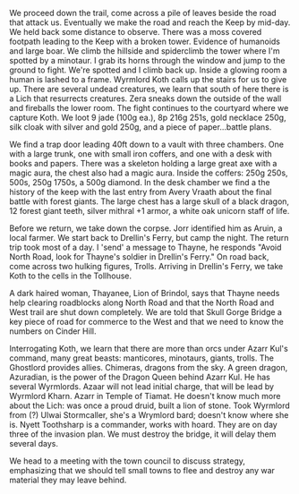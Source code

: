We proceed down the trail, come across a pile of leaves beside the road that attack us. Eventually we make the road and reach the Keep by mid-day. We held back some distance to observe. There was a moss covered footpath leading to the Keep with a broken tower. Evidence of humanoids and large boar. We climb the hillside and spiderclimb the tower where I'm spotted by a minotaur. I grab its horns through the window and jump to the ground to fight. We're spotted and I climb back up. Inside a glowing room a human is lashed to a frame. Wyrmlord Koth calls up the stairs for us to give up. There are several undead creatures, we learn that south of here there is a Lich that resurrects creatures. Zera sneaks down the outside of the wall and fireballs the lower room. The fight continues to the courtyard where we capture Koth. We loot 9 jade (100g ea.), 8p 216g 251s, gold necklace 250g, silk cloak with silver and gold 250g, and a piece of paper...battle plans.

We find a trap door leading 40ft down to a vault with three chambers. One with a large trunk, one with small iron coffers, and one with a desk with books and papers. There was a skeleton holding a large great axe with a magic aura, the chest also had a magic aura. Inside the coffers: 250g 250s, 500s, 250g 1750s, a 500g diamond. In the desk chamber we find a the history of the keep with the last entry from Avery Vraath about the final battle with forest giants. The large chest has a large skull of a black dragon, 12 forest giant teeth, silver mithral +1 armor, a white oak unicorn staff of life.

Before we return, we take down the corpse. Jorr identified him as Aruin, a local farmer. We start back to Drellin's Ferry, but camp the night. The return trip took most of a day. I 'send' a message to Thayne, he responds "Avoid North Road, look for Thayne's soldier in Drellin's Ferry."  On road back, come across two hulking figures, Trolls. Arriving in Drellin's Ferry, we take Koth to the cells in the Tollhouse.

A dark haired woman, Thayanee, Lion of Brindol, says that Thayne needs help clearing roadblocks along North Road and that the North Road and West trail are shut down completely. We are told that Skull Gorge Bridge a key piece of road for commerce to the West and that we need to know the numbers on Cinder Hill.

Interrogating Koth, we learn that there are more than orcs under Azarr Kul's command, many great beasts: manticores, minotaurs, giants, trolls. The Ghostlord provides allies. Chimeras, dragons from the sky. A green dragon, Azuradian, is the power of the Dragon Queen behind Azarr Kul. He has several Wyrmlords. Azaar will not lead initial charge, that will be lead by Wyrmlord Kharn. Azarr in Temple of Tiamat. He doesn't know much more about the Lich: was once a proud druid, built a lion of stone. Took Wyrmlord from (?) Ulwai Stormcaller, she's a Wrymlord bard; doesn't know where she is. Nyett Toothsharp is a commander, works with hoard. They are on day three of the invasion plan. We must destroy the bridge, it will delay them several days.

We head to a meeting with the town council to discuss strategy, emphasizing that we should tell small towns to flee and destroy any war material they may leave behind.
